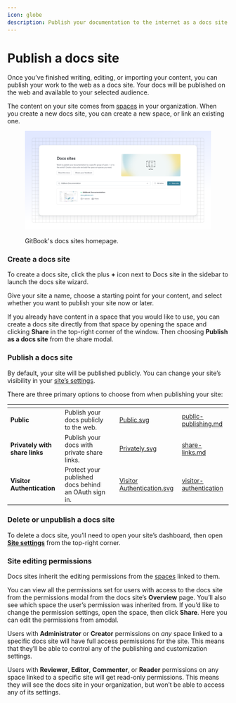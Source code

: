 ```yaml
---
icon: globe
description: Publish your documentation to the internet as a docs site
---
```


# Publish a docs site

Once you’ve finished writing, editing, or importing your content, you can publish your work to the web as a docs site. Your docs will be published on the web and available to your selected audience.&#x20;

The content on your site comes from [spaces](https://docs.gitbook.com/content-editor/editor/content-structure/what-is-a-space) in your organization. When you create a new docs site, you can create a new space, or link an existing one.

<figure><img src="../../.gitbook/assets/publishing-documentation-publish-docs.svg" alt=""><figcaption><p>GitBook's docs sites homepage.</p></figcaption></figure>

### Create a docs site

To create a docs site, click the plus **+** icon next to Docs site in the sidebar to launch the docs site wizard.

Give your site a name, choose a starting point for your content, and select whether you want to publish your site now or later.

If you already have content in a space that you would like to use, you can create a docs site directly from that space by opening the space and clicking **Share** in the top-right corner of the window. Then choosing **Publish as a docs site** from the share modal.

### Publish a docs site

By default, your site will be published publicly. You can change your site’s visibility in your [site’s settings](../site-settings.md).

There are three primary options to choose from when publishing your site:

<table data-view="cards"><thead><tr><th></th><th></th><th></th><th data-hidden data-card-cover data-type="files"></th><th data-hidden data-card-target data-type="content-ref"></th></tr></thead><tbody><tr><td><strong>Public</strong></td><td>Publish your docs publicly to the web.</td><td></td><td><a href="../../.gitbook/assets/Public.svg">Public.svg</a></td><td><a href="public-publishing.md">public-publishing.md</a></td></tr><tr><td><strong>Privately with share links</strong></td><td>Publish your docs with private share links.</td><td></td><td><a href="../../.gitbook/assets/Privately.svg">Privately.svg</a></td><td><a href="share-links.md">share-links.md</a></td></tr><tr><td><strong>Visitor Authentication</strong></td><td>Protect your published docs behind an OAuth sign in.</td><td></td><td><a href="../../.gitbook/assets/Visitor Authentication.svg">Visitor Authentication.svg</a></td><td><a href="../visitor-authentication/">visitor-authentication</a></td></tr></tbody></table>

### Delete or unpublish a docs site

To delete a docs site, you’ll need to open your site’s dashboard, then open [**Site settings**](../site-settings.md#delete-site) from the top-right corner.

### Site editing permissions

Docs sites inherit the editing permissions from the [spaces](../../creating-content/content-structure/space.md) linked to them.

You can view all the permissions set for users with access to the docs site from the permissions modal from the docs site’s **Overview** page. You’ll also see which space the user’s permission was inherited from. If you’d like to change the permission settings, open the space, then click **Share**. Here you can edit the permissions from amodal.

Users with **Administrator** or **Creator** permissions on _any_ space linked to a specific docs site will have full access permissions for the site. This means that they’ll be able to control any of the publishing and customization settings.

Users with **Reviewer**, **Editor**, **Commenter**, or **Reader** permissions on any space linked to a specific site will get read-only permissions. This means they will see the docs site in your organization, but won’t be able to access any of its settings.&#x20;

